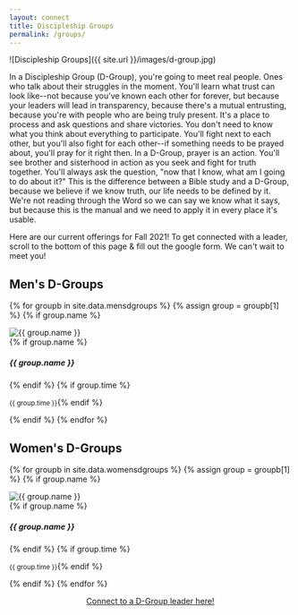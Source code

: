 ```yaml
---
layout: connect
title: Discipleship Groups
permalink: /groups/
---
```


![Discipleship Groups]({{ site.url }}/images/d-group.jpg)

In a Discipleship Group (D-Group), you're going to meet real people. Ones who talk about their struggles in the moment. You'll learn what trust can look like--not because you've known each other for forever, but because your leaders will lead in transparency, because there's a mutual entrusting, because you're with people who are being truly present. It's a place to process and ask questions and share victories. You don't need to know what you think about everything to participate. You'll fight next to each other, but you'll also fight for each other--if something needs to be prayed about, you'll pray for it right then. In a D-Group, prayer is an action. You'll see brother and sisterhood in action as you seek and fight for truth together. You'll always ask the question, "now that I know, what am I going to do about it?" This is the difference between a Bible study and a D-Group, because we believe if we know truth, our life needs to be defined by it. We're not reading through the Word so we can say we know what it says, but because this is the manual and we need to apply it in every place it's usable.

Here are our current offerings for Fall 2021! To get connected with a leader, scroll to the bottom of this page & fill out the google form. We can't wait to meet you!

## Men's D-Groups

{% for groupb in site.data.mensdgroups %}
{% assign group = groupb[1] %}
{% if group.name %}

<div class="d-sm-flex align-items-sm-center flex-sm-row shadow-card card">
    <img class="group-img col-5" src="{{ site.url }}/images/mensdgroups/{{ group.img }}" alt="{{ group.name }}">
    <div class="group-body">
        {% if group.name %}<h5 class="group-title">{{ group.name }}</h5>{% endif %}
        {% if group.time %}<p class="group-time"><small class="text-muted">{{ group.time }}</small>{% endif %}</p>
    </div>
</div>
{% endif %}
{% endfor %}

## Women's D-Groups

{% for groupb in site.data.womensdgroups %}
{% assign group = groupb[1] %}
{% if group.name %}

<div class="d-sm-flex align-items-sm-center flex-sm-row shadow-card card">
    <img class="group-img col-5" src="{{ site.url }}/images/womensdgroups/{{ group.img }}" alt="{{ group.name }}">
    <div class="group-body">
        {% if group.name %}<h5 class="group-title">{{ group.name }}</h5>{% endif %}
        {% if group.time %}<p class="group-time"><small class="text-muted">{{ group.time }}</small>{% endif %}</p>
    </div>
</div>
{% endif %}
{% endfor %}

<p style="text-align: center;"><a href="https://forms.gle/P22icC57cftW8GQ87" class="btn btn-primary my-1">Connect to a D-Group leader here!</a></p>
